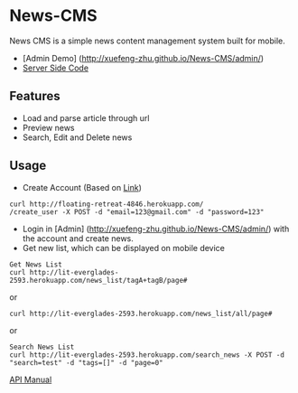 News-CMS
===========
News CMS is a simple news content management system built for mobile. 

+ [Admin Demo] (http://xuefeng-zhu.github.io/News-CMS/admin/)
+ [Server Side Code](https://github.com/Xuefeng-Zhu/flask-news-api)

## Features
+ Load and parse article through url
+ Preview news
+ Search, Edit and Delete news

## Usage
+ Create Account (Based on [Link](https://github.com/Xuefeng-Zhu/flask-user-api))

```
curl http://floating-retreat-4846.herokuapp.com/
/create_user -X POST -d "email=123@gmail.com" -d "password=123"
```

+ Login in [Admin] (http://xuefeng-zhu.github.io/News-CMS/admin/) with the account and create news.
+ Get new list, which can be displayed on mobile device

```
Get News List
curl http://lit-everglades-2593.herokuapp.com/news_list/tagA+tagB/page#
```
or 

```
curl http://lit-everglades-2593.herokuapp.com/news_list/all/page#
```
or 

```
Search News List
curl http://lit-everglades-2593.herokuapp.com/search_news -X POST -d "search=test" -d "tags=[]" -d "page=0"
```
[API Manual](https://github.com/Xuefeng-Zhu/flask-news-api)